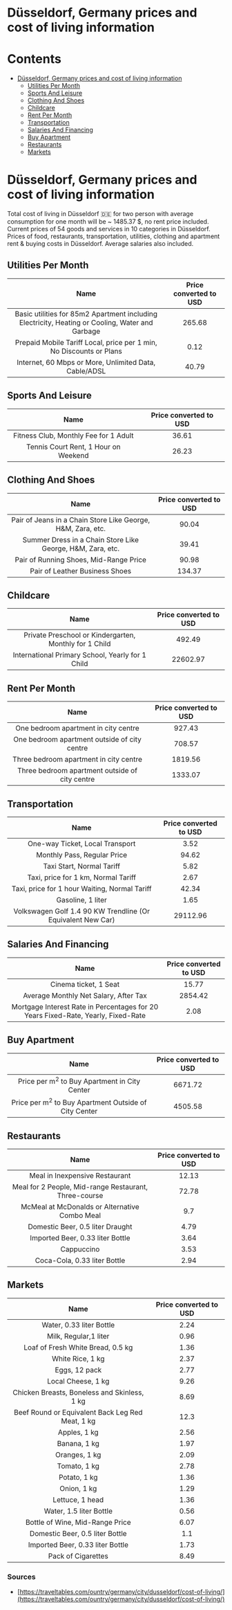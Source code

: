 
Düsseldorf, Germany prices and cost of living information
=========================================================

Contents
========

* [Düsseldorf, Germany prices and cost of living information](#dsseldorf-germany-prices-and-cost-of-living-information)
	* [Utilities Per Month](#utilities-per-month)
	* [Sports And Leisure](#sports-and-leisure)
	* [Clothing And Shoes](#clothing-and-shoes)
	* [Childcare](#childcare)
	* [Rent Per Month](#rent-per-month)
	* [Transportation](#transportation)
	* [Salaries And Financing](#salaries-and-financing)
	* [Buy Apartment](#buy-apartment)
	* [Restaurants](#restaurants)
	* [Markets](#markets)

# Düsseldorf, Germany prices and cost of living information


Total cost of living in Düsseldorf 🇩🇪 for two person with average consumption for one month will be ~ 1485.37 $, no rent
 price included. Current prices of 54 goods and services in 10 categories  in Düsseldorf. Prices of food, restaurants, 
transportation, utilities, clothing and apartment rent & buying costs in Düsseldorf. Average salaries also included.
## Utilities Per Month
  

|Name|Price converted to USD|
| :---: | :---: |
|Basic utilities for 85m2 Apartment including Electricity, Heating or Cooling, Water and Garbage|265.68|
|Prepaid Mobile Tariff Local, price per 1 min, No Discounts or Plans|0.12|
|Internet, 60 Mbps or More, Unlimited Data, Cable/ADSL|40.79|
  

## Sports And Leisure
  

|Name|Price converted to USD|
| :---: | :---: |
|Fitness Club, Monthly Fee for 1 Adult|36.61|
|Tennis Court Rent, 1 Hour on Weekend|26.23|
  

## Clothing And Shoes
  

|Name|Price converted to USD|
| :---: | :---: |
|Pair of Jeans in a Chain Store Like George, H&M, Zara, etc.|90.04|
|Summer Dress in a Chain Store Like George, H&M, Zara, etc.|39.41|
|Pair of Running Shoes, Mid-Range Price|90.98|
|Pair of Leather Business Shoes|134.37|
  

## Childcare
  

|Name|Price converted to USD|
| :---: | :---: |
|Private Preschool or Kindergarten, Monthly for 1 Child|492.49|
|International Primary School, Yearly for 1 Child|22602.97|
  

## Rent Per Month
  

|Name|Price converted to USD|
| :---: | :---: |
|One bedroom apartment in city centre|927.43|
|One bedroom apartment outside of city centre|708.57|
|Three bedroom apartment in city centre|1819.56|
|Three bedroom apartment outside of city centre|1333.07|
  

## Transportation
  

|Name|Price converted to USD|
| :---: | :---: |
|One-way Ticket, Local Transport|3.52|
|Monthly Pass, Regular Price|94.62|
|Taxi Start, Normal Tariff|5.82|
|Taxi, price for 1 km, Normal Tariff|2.67|
|Taxi, price for 1 hour Waiting, Normal Tariff|42.34|
|Gasoline, 1 liter|1.65|
|Volkswagen Golf 1.4 90 KW Trendline (Or Equivalent New Car)|29112.96|
  

## Salaries And Financing
  

|Name|Price converted to USD|
| :---: | :---: |
|Cinema ticket, 1 Seat|15.77|
|Average Monthly Net Salary, After Tax|2854.42|
|Mortgage Interest Rate in Percentages for 20 Years Fixed-Rate, Yearly, Fixed-Rate|2.08|
  

## Buy Apartment
  

|Name|Price converted to USD|
| :---: | :---: |
|Price per m<sup>2</sup> to Buy Apartment in City Center|6671.72|
|Price per m<sup>2</sup> to Buy Apartment Outside of City Center|4505.58|
  

## Restaurants
  

|Name|Price converted to USD|
| :---: | :---: |
|Meal in Inexpensive Restaurant|12.13|
|Meal for 2 People, Mid-range Restaurant, Three-course|72.78|
|McMeal at McDonalds or Alternative Combo Meal|9.7|
|Domestic Beer, 0.5 liter Draught|4.79|
|Imported Beer, 0.33 liter Bottle|3.64|
|Cappuccino|3.53|
|Coca-Cola, 0.33 liter Bottle|2.94|
  

## Markets
  

|Name|Price converted to USD|
| :---: | :---: |
|Water, 0.33 liter Bottle|2.24|
|Milk, Regular,1 liter|0.96|
|Loaf of Fresh White Bread, 0.5 kg|1.36|
|White Rice, 1 kg|2.37|
|Eggs, 12 pack|2.77|
|Local Cheese, 1 kg|9.26|
|Chicken Breasts, Boneless and Skinless, 1 kg|8.69|
|Beef Round or Equivalent Back Leg Red Meat, 1 kg |12.3|
|Apples, 1 kg|2.56|
|Banana, 1 kg|1.97|
|Oranges, 1 kg|2.09|
|Tomato, 1 kg|2.78|
|Potato, 1 kg|1.36|
|Onion, 1 kg|1.29|
|Lettuce, 1 head|1.36|
|Water, 1.5 liter Bottle|0.56|
|Bottle of Wine, Mid-Range Price|6.07|
|Domestic Beer, 0.5 liter Bottle|1.1|
|Imported Beer, 0.33 liter Bottle|1.73|
|Pack of Cigarettes|8.49|
  

### Sources

- [https://traveltables.com/ountry/germany/city/dusseldorf/cost-of-living/](https://traveltables.com/ountry/germany/city/dusseldorf/cost-of-living/)
